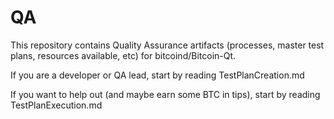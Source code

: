 QA
==

This repository contains Quality Assurance artifacts (processes, master test plans, resources available, etc)
for bitcoind/Bitcoin-Qt.

If you are a developer or QA lead, start by reading TestPlanCreation.md

If you want to help out (and maybe earn some BTC in tips), start by reading TestPlanExecution.md
